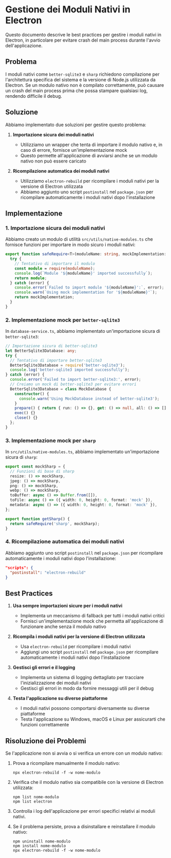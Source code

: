 # Gestione dei Moduli Nativi in Electron

Questo documento descrive le best practices per gestire i moduli nativi in Electron, in particolare per evitare crash del main process durante l'avvio dell'applicazione.

## Problema

I moduli nativi come `better-sqlite3` e `sharp` richiedono compilazione per l'architettura specifica del sistema e la versione di Node.js utilizzata da Electron. Se un modulo nativo non è compilato correttamente, può causare un crash del main process prima che possa stampare qualsiasi log, rendendo difficile il debug.

## Soluzione

Abbiamo implementato due soluzioni per gestire questo problema:

1. **Importazione sicura dei moduli nativi**
   - Utilizziamo un wrapper che tenta di importare il modulo nativo e, in caso di errore, fornisce un'implementazione mock
   - Questo permette all'applicazione di avviarsi anche se un modulo nativo non può essere caricato

2. **Ricompilazione automatica dei moduli nativi**
   - Utilizziamo `electron-rebuild` per ricompilare i moduli nativi per la versione di Electron utilizzata
   - Abbiamo aggiunto uno script `postinstall` nel `package.json` per ricompilare automaticamente i moduli nativi dopo l'installazione

## Implementazione

### 1. Importazione sicura dei moduli nativi

Abbiamo creato un modulo di utilità `src/utils/native-modules.ts` che fornisce funzioni per importare in modo sicuro i moduli nativi:

```typescript
export function safeRequire<T>(moduleName: string, mockImplementation: T): T {
  try {
    // Tentativo di importare il modulo
    const module = require(moduleName);
    console.log(`Module '${moduleName}' imported successfully`);
    return module;
  } catch (error) {
    console.error(`Failed to import module '${moduleName}':`, error);
    console.warn(`Using mock implementation for '${moduleName}'`);
    return mockImplementation;
  }
}
```

### 2. Implementazione mock per `better-sqlite3`

In `database-service.ts`, abbiamo implementato un'importazione sicura di `better-sqlite3`:

```typescript
// Importazione sicura di better-sqlite3
let BetterSqlite3Database: any;
try {
  // Tentativo di importare better-sqlite3
  BetterSqlite3Database = require('better-sqlite3');
  console.log('better-sqlite3 imported successfully');
} catch (error) {
  console.error('Failed to import better-sqlite3:', error);
  // Creiamo un mock di better-sqlite3 per evitare errori
  BetterSqlite3Database = class MockDatabase {
    constructor() {
      console.warn('Using MockDatabase instead of better-sqlite3');
    }
    prepare() { return { run: () => {}, get: () => null, all: () => [] }; }
    exec() {}
    close() {}
  };
}
```

### 3. Implementazione mock per `sharp`

In `src/utils/native-modules.ts`, abbiamo implementato un'importazione sicura di `sharp`:

```typescript
export const mockSharp = {
  // Funzioni di base di sharp
  resize: () => mockSharp,
  jpeg: () => mockSharp,
  png: () => mockSharp,
  webp: () => mockSharp,
  toBuffer: async () => Buffer.from([]),
  toFile: async () => ({ width: 0, height: 0, format: 'mock' }),
  metadata: async () => ({ width: 0, height: 0, format: 'mock' }),
};

export function getSharp() {
  return safeRequire('sharp', mockSharp);
}
```

### 4. Ricompilazione automatica dei moduli nativi

Abbiamo aggiunto uno script `postinstall` nel `package.json` per ricompilare automaticamente i moduli nativi dopo l'installazione:

```json
"scripts": {
  "postinstall": "electron-rebuild"
}
```

## Best Practices

1. **Usa sempre importazioni sicure per i moduli nativi**
   - Implementa un meccanismo di fallback per tutti i moduli nativi critici
   - Fornisci un'implementazione mock che permetta all'applicazione di funzionare anche senza il modulo nativo

2. **Ricompila i moduli nativi per la versione di Electron utilizzata**
   - Usa `electron-rebuild` per ricompilare i moduli nativi
   - Aggiungi uno script `postinstall` nel `package.json` per ricompilare automaticamente i moduli nativi dopo l'installazione

3. **Gestisci gli errori e il logging**
   - Implementa un sistema di logging dettagliato per tracciare l'inizializzazione dei moduli nativi
   - Gestisci gli errori in modo da fornire messaggi utili per il debug

4. **Testa l'applicazione su diverse piattaforme**
   - I moduli nativi possono comportarsi diversamente su diverse piattaforme
   - Testa l'applicazione su Windows, macOS e Linux per assicurarti che funzioni correttamente

## Risoluzione dei Problemi

Se l'applicazione non si avvia o si verifica un errore con un modulo nativo:

1. Prova a ricompilare manualmente il modulo nativo:
   ```
   npx electron-rebuild -f -w nome-modulo
   ```

2. Verifica che il modulo nativo sia compatibile con la versione di Electron utilizzata:
   ```
   npm list nome-modulo
   npm list electron
   ```

3. Controlla i log dell'applicazione per errori specifici relativi ai moduli nativi.

4. Se il problema persiste, prova a disinstallare e reinstallare il modulo nativo:
   ```
   npm uninstall nome-modulo
   npm install nome-modulo
   npx electron-rebuild -f -w nome-modulo
